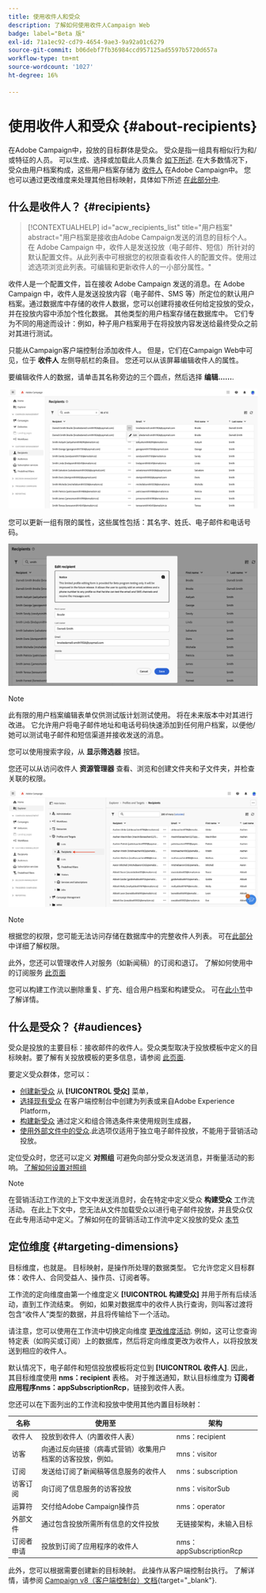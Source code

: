 ```yaml
---
title: 使用收件人和受众
description: 了解如何使用收件人Campaign Web
badge: label="Beta 版"
exl-id: 71a1ec92-cd79-4654-9ae3-9a92a01c6279
source-git-commit: b06debf7fb36984ccd957125ad5597b5720d657a
workflow-type: tm+mt
source-wordcount: '1027'
ht-degree: 16%

---
```


# 使用收件人和受众 {#about-recipients}

在Adobe Campaign中，投放的目标群体是受众。 受众是指一组具有相似行为和/或特征的人员。 可以生成、选择或加载此人员集合 [如下所述](#audiences). 在大多数情况下，受众由用户档案构成，这些用户档案存储为 [收件人](#recipients) 在Adobe Campaign中。 您也可以通过更改维度来处理其他目标映射，具体如下所述 [在此部分中](#targeting-dimensions).

## 什么是收件人？ {#recipients}

>[!CONTEXTUALHELP]
>id="acw_recipients_list"
>title="用户档案"
>abstract="用户档案是接收由Adobe Campaign发送的消息的目标个人。 在 Adobe Campaign 中，收件人是发送投放（电子邮件、短信）所针对的默认配置文件。从此列表中可根据您的权限查看收件人的配置文件。使用过滤选项浏览此列表。可编辑和更新收件人的一小部分属性。"

收件人是一个配置文件，旨在接收 Adobe Campaign 发送的消息。在 Adobe　Campaign 中，收件人是发送投放内容（电子邮件、SMS 等）所定位的默认用户档案。通过数据库中存储的收件人数据，您可以创建将接收任何给定投放的受众，并在投放内容中添加个性化数据。 其他类型的用户档案存储在数据库中。 它们专为不同的用途而设计：例如，种子用户档案用于在将投放内容发送给最终受众之前对其进行测试。

只能从Campaign客户端控制台添加收件人。 但是，它们在Campaign Web中可见，位于 **收件人** 左侧导航栏的条目。 您还可以从该屏幕编辑收件人的属性。

要编辑收件人的数据，请单击其名称旁边的三个圆点，然后选择 **编辑……**.

![编辑收件人配置文件](assets/recipient-edit.png)

您可以更新一组有限的属性，这些属性包括：其名字、姓氏、电子邮件和电话号码。

![更新收件人配置文件](assets/recipient-update.png)

>[!NOTE]
>
>此有限的用户档案编辑表单仅供测试版计划测试使用。 将在未来版本中对其进行改进。 它允许用户将电子邮件地址和电话号码快速添加到任何用户档案，以便他/她可以测试电子邮件和短信渠道并接收发送的消息。

您可以使用搜索字段，从 **显示筛选器** 按钮。

您还可以从访问收件人 **资源管理器** 查看、浏览和创建文件夹和子文件夹，并检查关联的权限。

![资源管理器视图中的收件人列表](assets/recipients-from-explorer.png)

>[!NOTE]
>
>根据您的权限，您可能无法访问存储在数据库中的完整收件人列表。 可在[此部分](../get-started/permissions.md)中详细了解权限。

此外，您还可以管理收件人对服务（如新闻稿）的订阅和退订。 了解如何使用中的订阅服务 [此页面](manage-services.md)

您可以构建工作流以删除重复、扩充、组合用户档案和构建受众。 可在[此小节](../workflows/gs-workflows.md)中了解详情。

## 什么是受众？ {#audiences}

受众是投放的主要目标：接收邮件的收件人。受众类型取决于投放模板中定义的目标映射。要了解有关投放模板的更多信息，请参阅 [此页面](../msg/delivery-template.md).

要定义受众群体，您可以：

* [创建新受众](create-audience.md) 从 **[!UICONTROL 受众]** 菜单，
* [选择现有受众](add-audience.md) 在客户端控制台中创建为列表或来自Adobe Experience Platform，
* [构建新受众](segment-builder.md) 通过定义和组合筛选条件来使用规则生成器，
* [使用外部文件中的受众](file-audience.md).此选项仅适用于独立电子邮件投放，不能用于营销活动投放。

定位受众时，您还可以定义 **对照组** 可避免向部分受众发送消息，并衡量活动的影响。 [了解如何设置对照组](control-group.md)

>[!NOTE]
>
>在营销活动工作流的上下文中发送消息时，会在特定中定义受众 **构建受众** 工作流活动。 在此上下文中，您无法从文件加载受众以进行电子邮件投放，并且受众仅在此专用活动中定义。了解如何在的营销活动工作流中定义投放的受众 [本节](../workflows/activities/build-audience.md)

## 定位维度 {#targeting-dimensions}

目标维度，也就是。 目标映射，是操作所处理的数据类型。 它允许您定义目标群体：收件人、合同受益人、操作员、订阅者等。

工作流的定向维度由第一个维度定义 **[!UICONTROL 构建受众]** 并用于所有后续活动，直到工作流结束。 例如，如果对数据库中的收件人执行查询，则叫客过渡将包含“收件人”类型的数据，并且将传输给下一个活动。

请注意，您可以使用在工作流中切换定向维度 [更改维度活动](../workflows/activities/change-dimension.md). 例如，这可让您查询特定表（如购买或订阅）上的数据库，然后将定向维度更改为收件人，以将投放发送到相应的收件人。

默认情况下，电子邮件和短信投放模板将定位到 **[!UICONTROL 收件人]**. 因此，其目标维度使用 **nms：recipient** 表格。 对于推送通知，默认目标维度为 **订阅者应用程序nms：appSubscriptionRcp**，链接到收件人表。

您还可以在下面列出的工作流和投放中使用其他内置目标映射：

| 名称 | 使用至 | 架构 |
|---|---|---|
| 收件人 | 投放到收件人（内置收件人表） | nms：recipient |
| 访客 | 向通过反向链接（病毒式营销）收集用户档案的访客投放，例如。 | mns：visitor |
| 订阅 | 发送给订阅了新闻稿等信息服务的收件人 | nms：subscription |
| 访客订阅 | 向订阅了信息服务的访客投放 | nms：visitorSub |
| 运算符 | 交付给Adobe Campaign操作员 | nms：operator |
| 外部文件 | 通过包含投放所需所有信息的文件投放 | 无链接架构，未输入目标 |
| 订阅者申请 | 投放到订阅了应用程序的收件人 | nms：appSubscriptionRcp |

此外，您可以根据需要创建新的目标映射。 此操作从客户端控制台执行。 了解详情，请参阅 [Campaign v8（客户端控制台）文档](https://experienceleague.adobe.com/docs/campaign/campaign-v8/audience/add-profiles/target-mappings.html#new-mapping){target="_blank"}.
